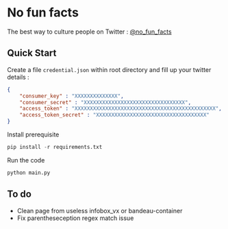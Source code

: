 # No fun facts

The best way to culture people on Twitter : [@no_fun_facts](https://twitter.com/no_fun_facts)

## Quick Start

Create a file `credential.json` within root directory and fill up your twitter details :

```json
{ 
    "consumer_key" : "XXXXXXXXXXXXXX",
    "consumer_secret" : "XXXXXXXXXXXXXXXXXXXXXXXXXXXXXXXXX",    
    "access_token" : "XXXXXXXXXXXXXXXXXXXXXXXXXXXXXXXXXXXXXXXXXXXXXX",
    "access_token_secret" : "XXXXXXXXXXXXXXXXXXXXXXXXXXXXXXXXXXXX"
}
```

Install prerequisite

```python
pip install -r requirements.txt
```

Run the code 

```python 
python main.py
```


## To do

- Clean page from useless infobox_vx or bandeau-container
- Fix parentheseception regex match issue
